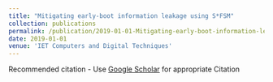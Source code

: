 ```yaml
---
title: "Mitigating early-boot information leakage using S*FSM"
collection: publications
permalink: /publication/2019-01-01-Mitigating-early-boot-information-leakage-using-SFSM
date: 2019-01-01
venue: 'IET Computers and Digital Techniques'
---
```

Recommended citation - Use [Google Scholar](https://scholar.google.com/scholar?q=Mitigating+early-boot+information+leakage+using+S*FSM) for appropriate Citation 